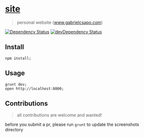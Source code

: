 # [site](http://www.gabrielcsapo.com)

> personal website (www.gabrielcsapo.com)

[![Dependency Status](https://david-dm.org/gabrielcsapo/site.svg)](https://david-dm.org/gabrielcsapo/site)
[![devDependency Status](https://david-dm.org/gabrielcsapo/site/dev-status.svg)](https://david-dm.org/gabrielcsapo/site#info=devDependencies)

## Install

```
npm install;
```

## Usage

```
grunt dev;
open http://localhost:8000;
```

## Contributions

> all contributions are welcome and wanted!

before you submit a pr, please run `grunt` to update the screenshots directory
